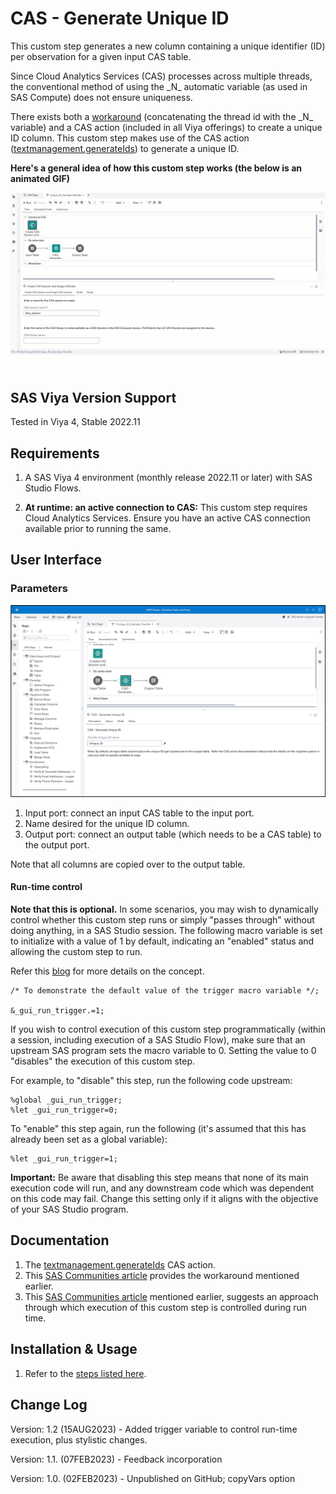# CAS - Generate Unique ID

This custom step generates a new column containing a unique identifier (ID) per observation for a given input CAS table.

Since Cloud Analytics Services (CAS) processes across multiple threads, the conventional method of using the \_N\_  automatic variable (as used in SAS Compute) does not ensure uniqueness. 

There exists both a [workaround](https://communities.sas.com/t5/SAS-Communities-Library/Creating-a-unique-ID-with-CAS-DATA-Step/ta-p/644592) (concatenating the thread id with the \_N\_ variable) and a CAS action (included in all Viya offerings) to create a unique ID column.  This custom step makes use of the CAS action ([textmanagement.generateIds](https://go.documentation.sas.com/doc/en/pgmsascdc/default/casvtapg/n0qdvvymlj69d7n18dfvh6ipjn2k.htm#p1rs825m6ue07wn1tusdtru2vrc5)) to generate a unique ID.

**Here's a general idea of how this custom step works (the below is an animated GIF)**

![CAS - Generate Unique ID](./img/cas-generate-unique-id.gif)

## SAS Viya Version Support
Tested in Viya 4, Stable 2022.11

## Requirements

1. A SAS Viya 4 environment (monthly release 2022.11 or later) with SAS Studio Flows.

2. **At runtime: an active connection to CAS:** This custom step requires Cloud Analytics Services. Ensure you have an active CAS connection available prior to running the same.

## User Interface

### Parameters

![Parameters](./img/generate-unique-id-parameters.png)

1. Input port: connect an input CAS table to the input port.
2. Name desired for the unique ID column.
3. Output port: connect an output table (which needs to be a CAS table) to the output port.

Note that all columns are copied over to the output table.

#### Run-time control

**Note that this is optional.**  In some scenarios, you may wish to dynamically control whether this custom step runs or simply "passes through" without doing anything, in a SAS Studio session. The following macro variable is set to initialize with a value of 1 by default, indicating an "enabled" status and allowing the custom step to run.

Refer this [blog](https://communities.sas.com/t5/SAS-Communities-Library/Switch-on-switch-off-run-time-control-of-SAS-Studio-Custom-Steps/ta-p/885526) for more details on the concept.

```sas
/* To demonstrate the default value of the trigger macro variable */;

&_gui_run_trigger.=1;
```

If you wish to control execution of this custom step programmatically (within a session, including execution of a SAS Studio Flow), make sure that an upstream SAS program sets the macro variable to 0.  Setting the value to 0 "disables" the execution of this custom step.

For example, to "disable" this step, run the following code upstream:

```sas
%global _gui_run_trigger;
%let _gui_run_trigger=0;
```

To "enable" this step again, run the following (it's assumed that this has already been set as a global variable):

```sas
%let _gui_run_trigger=1;
```

**Important:** Be aware that disabling this step means that none of its main execution code will run, and any  downstream code which was dependent on this code may fail.  Change this setting only if it aligns with the objective of your SAS Studio program.


## Documentation
1. The [textmanagement.generateIds](https://go.documentation.sas.com/doc/en/pgmsascdc/default/casvtapg/n0qdvvymlj69d7n18dfvh6ipjn2k.htm#p1rs825m6ue07wn1tusdtru2vrc5) CAS action. 
2. This [SAS Communities article](https://communities.sas.com/t5/SAS-Communities-Library/Creating-a-unique-ID-with-CAS-DATA-Step/ta-p/644592) provides the workaround mentioned earlier. 
3. This [SAS Communities article](https://communities.sas.com/t5/SAS-Communities-Library/Switch-on-switch-off-run-time-control-of-SAS-Studio-Custom-Steps/ta-p/885526) mentioned earlier, suggests an approach through which execution of this custom step is controlled during run time.

## Installation & Usage
1. Refer to the [steps listed here](https://github.com/sassoftware/sas-studio-custom-steps#getting-started---making-a-custom-step-from-this-repository-available-in-sas-studio).

## Change Log

Version: 1.2    (15AUG2023)   - Added trigger variable to control run-time execution, plus stylistic changes. 

Version: 1.1.   (07FEB2023)   - Feedback incorporation

Version: 1.0.   (02FEB2023)   - Unpublished on GitHub; copyVars option
